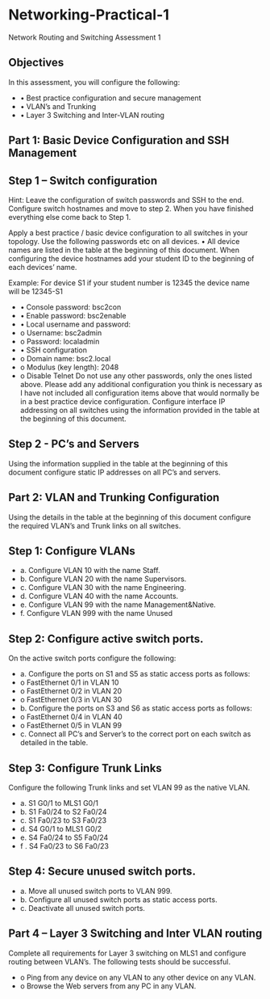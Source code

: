 # Networking-Practical-1
Network Routing and Switching Assessment 1
## Objectives
In this assessment, you will configure the following:
- • Best practice configuration and secure management
- • VLAN’s and Trunking
- • Layer 3 Switching and Inter-VLAN routing
## Part 1: Basic Device Configuration and SSH Management
## Step 1 – Switch configuration
Hint: Leave the configuration of switch passwords and SSH to the end. Configure
switch hostnames and move to step 2. When you have finished everything else come
back to Step 1.

Apply a best practice / basic device configuration to all switches in your topology. Use
the following passwords etc on all devices.
• All device names are listed in the table at the beginning of this document. When
configuring the device hostnames add your student ID to the beginning of each
devices’ name.

Example:
For device S1 if your student number is 12345 the device name will be 12345-S1
- • Console password: bsc2con
- • Enable password: bsc2enable
- • Local username and password:
- o Username: bsc2admin
- o Password: localadmin
- • SSH configuration
- o Domain name: bsc2.local
- o Modulus (key length): 2048
- o Disable Telnet
Do not use any other passwords, only the ones listed above.
Please add any additional configuration you think is necessary as I have not included
all configuration items above that would normally be in a best practice device
configuration.
Configure interface IP addressing on all switches using the information provided in the
table at the beginning of this document.
## Step 2 - PC’s and Servers
Using the information supplied in the table at the beginning of this document configure
static IP addresses on all PC’s and servers.
## Part 2: VLAN and Trunking Configuration
Using the details in the table at the beginning of this document configure the required
VLAN’s and Trunk links on all switches.
##  Step 1: Configure VLANs
- a. Configure VLAN 10 with the name Staff.
- b. Configure VLAN 20 with the name Supervisors.
- c. Configure VLAN 30 with the name Engineering.
- d. Configure VLAN 40 with the name Accounts.
- e. Configure VLAN 99 with the name Management&Native.
- f. Configure VLAN 999 with the name Unused
## Step 2: Configure active switch ports.
On the active switch ports configure the following:
- a. Configure the ports on S1 and S5 as static access ports as follows:
- o FastEthernet 0/1 in VLAN 10
- o FastEthernet 0/2 in VLAN 20
- o FastEthernet 0/3 in VLAN 30
- b. Configure the ports on S3 and S6 as static access ports as follows:
- o FastEthernet 0/4 in VLAN 40
- o FastEthernet 0/5 in VLAN 99
- c. Connect all PC’s and Server’s to the correct port on each switch as detailed in the
table.

## Step 3: Configure Trunk Links
Configure the following Trunk links and set VLAN 99 as the native VLAN.
- a. S1 G0/1 to MLS1 G0/1
- b. S1 Fa0/24 to S2 Fa0/24
- c. S1 Fa0/23 to S3 Fa0/23
- d. S4 G0/1 to MLS1 G0/2
- e. S4 Fa0/24 to S5 Fa0/24
- f . S4 Fa0/23 to S6 Fa0/23
## Step 4: Secure unused switch ports.
- a. Move all unused switch ports to VLAN 999.
- b. Configure all unused switch ports as static access ports.
- c. Deactivate all unused switch ports.
## Part 4 – Layer 3 Switching and Inter VLAN routing
Complete all requirements for Layer 3 switching on MLS1 and configure routing between
VLAN’s.
The following tests should be successful.
- o Ping from any device on any VLAN to any other device on any VLAN.
- o Browse the Web servers from any PC in any VLAN.
